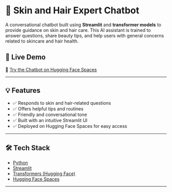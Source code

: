 # 💬 Skin and Hair Expert Chatbot

A conversational chatbot built using **Streamlit** and **transformer models** to provide guidance on skin and hair care. This AI assistant is trained to answer questions, share beauty tips, and help users with general concerns related to skincare and hair health.

## 🚀 Live Demo

🔗 [Try the Chatbot on Hugging Face Spaces](https://huggingface.co/spaces/Maryam42/Skin-and-Hair-Expert-chatbot)



---

## 💡 Features

- ✅ Responds to skin and hair-related questions
- ✅ Offers helpful tips and routines
- ✅ Friendly and conversational tone
- ✅ Built with an intuitive Streamlit UI
- ✅ Deployed on Hugging Face Spaces for easy access

---

## 🛠️ Tech Stack

- [Python](https://www.python.org/)
- [Streamlit](https://streamlit.io/)
- [Transformers (Hugging Face)](https://huggingface.co/transformers/)
- [Hugging Face Spaces](https://huggingface.co/spaces)

---
